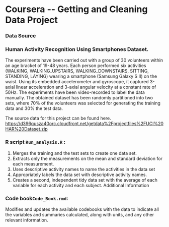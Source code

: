 # Coursera -- Getting and Cleaning Data Project

### Data Source

### Human Activity Recognition Using Smartphones Dataset. 

The experiments have been carried out with a group of 30 volunteers within an age bracket of 19-48 years. Each person performed six activities (WALKING, WALKING_UPSTAIRS, WALKING_DOWNSTAIRS, SITTING, STANDING, LAYING) wearing a smartphone (Samsung Galaxy S II) on the waist. Using its embedded accelerometer and gyroscope, it captured 3-axial linear acceleration and 3-axial angular velocity at a constant rate of 50Hz. The experiments have been video-recorded to label the data manually. The obtained dataset has been randomly partitioned into two sets, where 70% of the volunteers was selected for generating the training data and 30% the test data. 

The source data for this project can be found here.
<https://d396qusza40orc.cloudfront.net/getdata%2Fprojectfiles%2FUCI%20HAR%20Dataset.zip>

### R script ```Run_analysis.R``` :

1. Merges the training and the test sets to create one data set.
2. Extracts only the measurements on the mean and standard deviation for each measurement.
3. Uses descriptive activity names to name the activities in the data set
4. Appropriately labels the data set with descriptive activity names.
5. Creates a second, independent tidy data set with the average of each variable for each activity and each subject.
Additional Information

### Code book```Code_Book.rmd```:
Modifies and updates the available codebooks with the data to indicate all the variables and summaries calculated, along with units, and any other relevant information.

